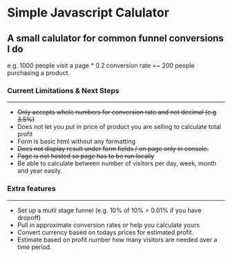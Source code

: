 # Simple Javascript Calulator

## A small calulator for common funnel conversions I do

e.g. 1000 people visit a page * 0.2 conversion rate =~ 200 people purchasing a product. 

### Current Limitations & Next Steps
--- 

* ~~Only accepts whole numbers for conversion rate and not decimal (e.g 3.5%)~~
* Does not let you put in price of product you are selling to calculate total profit
* Form is basic html without any formatting
* ~~Does not display result under form fields / on page only in console.~~
* ~~Page is not hosted so page has to be run locally~~
* Be able to calculate between number of visitors per day, week, month and year easily.

### Extra features
---
* Set up a mutli stage funnel (e.g. 10% of 10% = 0.01% if you have dropoff)
* Pull in approximate conversion rates or help you calculate yours
* Convert currency based on todays prices for estimated profit.
* Estimate based on profit number how many visitors are needed over a time period.
